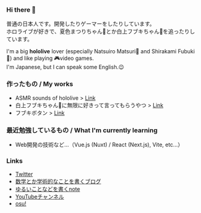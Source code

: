 ### Hi there 👋

<!--
**3kanAlpha/3kanAlpha** is a ✨ _special_ ✨ repository because its `README.md` (this file) appears on your GitHub profile.

Here are some ideas to get you started:

- 🔭 I’m currently working on ...
- 🌱 I’m currently learning ...
- 👯 I’m looking to collaborate on ...
- 🤔 I’m looking for help with ...
- 💬 Ask me about ...
- 📫 How to reach me: ...
- 😄 Pronouns: ...
- ⚡ Fun fact: ...
-->

普通の日本人です。開発したりゲーマーをしたりしています。  
ホロライブが好きで、夏色まつりちゃん🏮とか白上フブキちゃん🌽を追ったりしています。

I'm a big **hololive** lover (especially Natsuiro Matsuri🏮 and Shirakami Fubuki🌽) and like playing 🎮video games.  
I'm Japanese, but I can speak some English.😉

### 作ったもの / My works
* ASMR sounds of hololive > [Link](https://holoasmr.mgcup.net)
* 白上フブキちゃん🌽に無限に好きって言ってもらうやつ > [Link](https://3kanalpha.github.io/fubuki-space/)
* フブキボタン > [Link](https://fubuki.mgcup.net)

### 最近勉強しているもの / What I'm currently learning
* Web開発の技術など…（Vue.js (Nuxt) / React (Next.js), Vite, etc...）

### Links
* [Twitter](https://twitter.com/luigi_0829_2)
* [数学とか学術的なことを書くブログ](https://mikan-alpha.hatenablog.com)
* [ゆるいことなどを書くnote](https://note.com/m4gnett)
* [YouTubeチャンネル](https://www.youtube.com/channel/UCt8gpxbH3x4NlJ_3cPn1YvQ)
* [osu!](https://osu.ppy.sh/users/20429487)